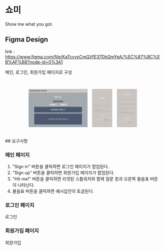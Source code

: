 # 쇼미

Show me what you got.

## Figma Design

link : https://www.figma.com/file/KaTcyyxCmQVfE37DbQmYeA/%EC%87%BC%EB%AF%B8?node-id=0%3A1

메인, 로그인, 회원가입 페이지로 구성

<br>
<p align="center"><img src="./img/pages.png" width="70%" margin="0 auto"></p>

<br>
## 요구사항

### 메인 페이지

1. "Sign in" 버튼을 클릭하면 로그인 페이지가 팝업된다.
2. "Sign up" 버튼을 클릭하면 회원가입 페이지가 팝업된다.
3. "Hit me!" 버튼을 클릭하면 리셋된 스톱워치와 함께 질문 창과 오른쪽 물음표 버튼이 나타난다.
4. 물음표 버튼을 클릭하면 예시답안이 토글된다.

### 로그인 페이지
로그인

### 회원가입 페이지
회원가입
